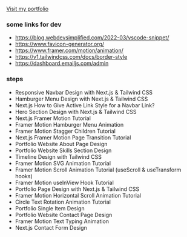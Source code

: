 [Visit my portfolio](https://ibrahimbalcin-portfolio.vercel.app/)

### some links for dev
- https://blog.webdevsimplified.com/2022-03/vscode-snippet/
- https://www.favicon-generator.org/
- https://www.framer.com/motion/animation/
- https://v1.tailwindcss.com/docs/border-style
- https://dashboard.emailjs.com/admin

### steps

-  Responsive Navbar Design with Next.js & Tailwind CSS
-  Hamburger Menu Design with Next.js & Tailwind CSS
-  Next.js How to Give Active Link Style for a Navbar Link?
-  Hero Section Design with Next.js & Tailwind CSS
-  Next.js Framer Motion Tutorial
-  Framer Motion Hamburger Menu Animation
-  Framer Motion Stagger Children Tutorial
-  Next.js Framer Motion Page Transition Tutorial       
-  Portfolio Website About Page Design
-  Portfolio Website Skills Section Design
-  Timeline Design with Tailwind CSS 
-  Framer Motion SVG Animation Tutorial
-  Framer Motion Scroll Animation Tutorial (useScroll & useTransform hooks)
-  Framer Motion useInView Hook Tutorial
-  Portfolio Page Design with Next.js & Tailwind CSS
-  Framer Motion Horizontal Scroll Animation Tutorial
-  Circle Text Rotation Animation Tutorial
-  Portfolio Single Item Design
-  Portfolio Website Contact Page Design
-  Framer Motion Text Typing Animation
-  Next.js Contact Form Design



